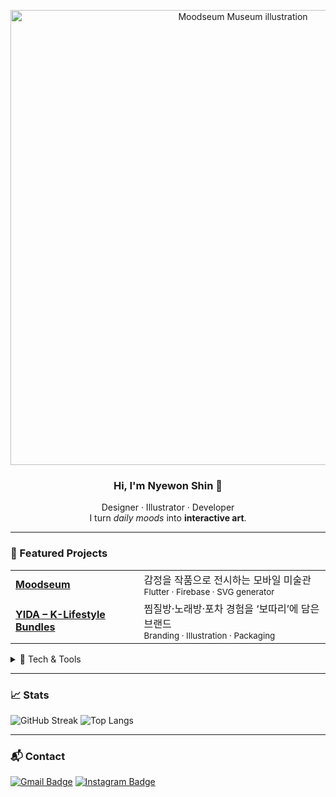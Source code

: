 <!-- 헤더 일러스트 -->
<p align="center">
  <img src="assets/header_moodseum.gif" width="728" alt="Moodseum Museum illustration"/>
</p>

<h3 align="center">Hi, I'm <strong>Nyewon Shin</strong> 👋</h3>
<p align="center">
  Designer · Illustrator · Developer  
  <br/>I turn <em>daily moods</em> into <strong>interactive art</strong>.
</p>

---

### 🌟 Featured Projects
|  |  |
|--|--|
| [**Moodseum**](https://github.com/nyeworkshin/moodseum) | 감정을 작품으로 전시하는 모바일 미술관<br><sub>Flutter · Firebase · SVG generator</sub> |
| [**YIDA – K-Lifestyle Bundles**](https://github.com/nyeworkshin/yida-landing) | 찜질방·노래방·포차 경험을 ‘보따리’에 담은 브랜드<br><sub>Branding · Illustration · Packaging</sub> |

<details>
<summary>🧰 Tech & Tools</summary>

![Flutter](https://img.shields.io/badge/-Flutter-02569B?logo=flutter&logoColor=white)
![Figma](https://img.shields.io/badge/-Figma-F24E1E?logo=figma&logoColor=white)
![Illustrator](https://img.shields.io/badge/-Ai-FF9A00?logo=adobe-illustrator&logoColor=white)
![Photoshop](https://img.shields.io/badge/-Ps-31A8FF?logo=adobe-photoshop&logoColor=white)
![Procreate](https://img.shields.io/badge/-Procreate-4A4A4A?logo=procreate&logoColor=white)
![Firebase](https://img.shields.io/badge/-Firebase-FFCA28?logo=firebase&logoColor=white)

</details>

---

### 📈 Stats

![GitHub Streak](https://github-readme-streak-stats.herokuapp.com/?user=nyeworkshin&theme=default&count_private=true)
![Top Langs](https://github-readme-stats.vercel.app/api/top-langs/?username=nyeworkshin&layout=compact&count_private=true)

---

### 📬 Contact
[![Gmail Badge](https://img.shields.io/badge/-nyeworkshin@gmail.com-D14836?style=flat&logo=Gmail&logoColor=white)](mailto:nyeworkshin@gmail.com)
[![Instagram Badge](https://img.shields.io/badge/-@nyewon.art-E4405F?style=flat&logo=Instagram&logoColor=white)](https://instagram.com/nyewon.art)
